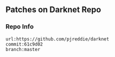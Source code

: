 ## Patches on Darknet Repo

### Repo Info
```
url:https://github.com/pjreddie/darknet
commit:61c9d02
branch:master
```
